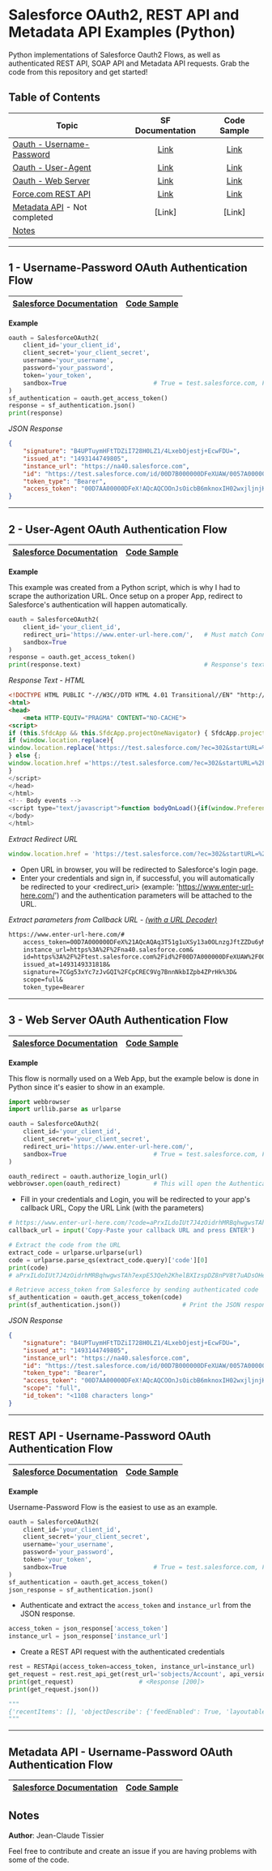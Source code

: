# Salesforce OAuth2, REST API and Metadata API Examples (Python)

Python implementations of Salesforce Oauth2 Flows, as well as authenticated REST API, SOAP API and Metadata API requests. Grab the code from this repository and get started!


## Table of Contents
| Topic                         | SF Documentation | Code Sample |
| ------------------------------|:----------------:|:-----------:|
| [Oauth - Username-Password](https://github.com/jctissier/Salesforce-Oauth2-REST-SOAP-API-Python-Examples/blob/master/README.md#1---username-password-oauth-authentication-flow)     | [Link](https://developer.salesforce.com/docs/atlas.en-us.api_rest.meta/api_rest/intro_understanding_username_password_oauth_flow.htm)           | [Link](https://github.com/jctissier/Salesforce-Oauth2-REST-SOAP-API-Python-Examples/blob/master/Oauth2-Flow/salesforce_username_password_flow.py)  |
| [Oauth - User-Agent](https://github.com/jctissier/Salesforce-Oauth2-REST-SOAP-API-Python-Examples/blob/master/README.md#2---user-agent-oauth-authentication-flow)     | [Link](https://developer.salesforce.com/docs/atlas.en-us.api_rest.meta/api_rest/intro_understanding_user_agent_oauth_flow.htm)           | [Link](https://github.com/jctissier/Salesforce-Oauth2-REST-SOAP-API-Python-Examples/blob/master/Oauth2-Flow/salesforce_user_agent_flow.py)  |
| [Oauth - Web Server](https://github.com/jctissier/Salesforce-Oauth2-REST-SOAP-API-Python-Examples/blob/master/README.md#3---web-server-oauth-authentication-flow)     | [Link](https://developer.salesforce.com/docs/atlas.en-us.api_rest.meta/api_rest/intro_understanding_web_server_oauth_flow.htm)           | [Link](https://github.com/jctissier/Salesforce-Oauth2-REST-SOAP-API-Python-Examples/blob/master/Oauth2-Flow/salesforce_web_server_flow.py)  |
| [Force.com REST API](https://github.com/jctissier/Salesforce-Oauth2-REST-SOAP-API-Python-Examples#rest-api-using-the-username-password-oauth-authentication-flow)                      | [Link](https://developer.salesforce.com/docs/atlas.en-us.api_rest.meta/api_rest/intro_what_is_rest_api.htm)           | [Link](https://github.com/jctissier/Salesforce-Oauth2-REST-SOAP-API-Python-Examples/blob/master/REST-API/rest_api.py)  |
| [Metadata API](https://github.com/jctissier/Salesforce-Oauth2-REST-SOAP-API-Python-Examples/blob/master/README.md#metadata-api---username-password-oauth-authentication-flow) - Not completed                      | [Link]           | [Link]  |
| [Notes](https://github.com/jctissier/Salesforce-Oauth2-REST-SOAP-API-Python-Examples/blob/master/README.md#notes)                

***

## 1 - Username-Password OAuth Authentication Flow
| [Salesforce Documentation](https://developer.salesforce.com/docs/atlas.en-us.api_rest.meta/api_rest/intro_understanding_username_password_oauth_flow.htm)                         | [Code Sample](https://github.com/jctissier/Salesforce-Oauth2-REST-SOAP-API-Python-Examples/blob/master/Oauth2-Flow/salesforce_username_password_flow.py) |
| ------------------------------|:-------------:|

**Example**
```Python
oauth = SalesforceOAuth2(
    client_id='your_client_id',
    client_secret='your_client_secret',
    username='your_username',
    password='your_password',
    token='your_token',
    sandbox=True                        # True = test.salesforce.com, False = login.salesforce.com
)
sf_authentication = oauth.get_access_token()
response = sf_authentication.json()
print(response)
```
*JSON Response*
```JSON
{
    "signature": "B4UPTuymHFtTDZiI728H0LZ1/4LxebOjestj+EcwFDU=",
    "issued_at": "1493144749805",
    "instance_url": "https://na40.salesforce.com",
    "id": "https://test.salesforce.com/id/00D7B000000DFeXUAW/0057A000001Zp0CQRD",
    "token_type": "Bearer",
    "access_token": "00D7AA00000DFeX!AQcAQCOOnJsOicbB6mknoxIH02wxjljnjKI739g1EoDBEOpQXomAV1iMG2EWGuU2gJ26o40ixi6jyD3AstyLgkiU29GNod2d"
}
```

***

## 2 - User-Agent OAuth Authentication Flow
| [Salesforce Documentation](https://developer.salesforce.com/docs/atlas.en-us.api_rest.meta/api_rest/intro_understanding_user_agent_oauth_flow.htm)                         | [Code Sample](https://github.com/jctissier/Salesforce-Oauth2-REST-SOAP-API-Python-Examples/blob/master/Oauth2-Flow/salesforce_user_agent_flow.py) |
| ------------------------------|:-------------:|

**Example**

This example was created from a Python script, which is why I had to scrape the authorization URL. Once setup on a proper App, redirect to Salesforce's authentication will happen automatically.

```Python
oauth = SalesforceOAuth2(
    client_id='your_client_id',
    redirect_uri='https://www.enter-url-here.com/',   # Must match Connected App's Callback URL
    sandbox=True
)
response = oauth.get_access_token()
print(response.text)                                  # Response's text content, find the Oauth2 URL
```
*Response Text - HTML*
```HTML
<!DOCTYPE HTML PUBLIC "-//W3C//DTD HTML 4.01 Transitional//EN" "http://www.w3.org/TR/html4/loose.dtd">
<html>
<head>
    <meta HTTP-EQUIV="PRAGMA" CONTENT="NO-CACHE">
<script>
if (this.SfdcApp && this.SfdcApp.projectOneNavigator) { SfdcApp.projectOneNavigator.handleRedirect(''https://test.salesforce.com/?ec=302&startURL=%2Fsetup%2Fsecur%2FRemoteAccessAuthorizationPage.apexp%3Fsource%3DCAAAAVunKc0dfaE8wSjAwMDAwMDAwMDA0AAAAzvLd_MBDrJdD85NeTpeBvyJvMu13glHu-8SVW8OQVZoQkVxSt-DVCbYGXkgb-HaElPfp89r4HoQgxLsRC1awHznfguj2J1oJF3JRBdT3R2qgxT3l9yYCkzGnbE5-sdugAbszvylp78uGqPEJGguDD8a10tk7tktDeH02k5NWmF4UX8NM1oIiR_heDIw8TNOYRbTFhnqmSugZEGMiRj6ao7BTl1lxCtoZFERLtdKciNqkC0fLuFXFW4BDcQwTBacXfNm2ScrVZDGeRrNeHQYfJnPDJG1prLKJDrNOIyMtBslcoyYnDuuqBR0ENCdp64Yh69o74fVJMgwEjyM3ugVFHASpZp0AaWAy0P9XA5VXhNTA7eXFp9jLUw89NKNs5xwpxJOZe66oypSSVNjFCETsK8qVTzPCkL4QgGKLAd3Pzf5kXYSGpCTT7sZohaFY7yAMzJAn7gU7jsiA2D68dl-rjMgIGydVuGFq_4LF-EW4Zg%253D%253D'); }  else 
if (window.location.replace){ 
window.location.replace('https://test.salesforce.com/?ec=302&startURL=%2Fsetup%2Fsecur%2FRemoteAccessAuthorizationPage.apexp%3Fsource%3DCAAAAVunKc0dfaE8wSjAwMDAwMDAwMDA0AAAAzvLd_MBDrJdD85NeTpeBvyJvMu13glHu-8SVW8OQVZoQkVxSt-DVCbYGXkgb-HaElPfp89r4HoQgxLsRC1awHznfguj2J1oJF3JRBdT3R2qgxT3l9yYCkzGnbE5-sdugAbszvylp78uGqPEJGguDD8a10tk7tktDeH02k5NWmF4UX8NM1oIiR_heDIw8TNOYRbTFhnqmSugZEGMiRj6ao7BTl1lxCtoZFERLtdKciNqkC0fLuFXFW4BDcQwTBacXfNm2ScrVZDGeRrNeHQYfJnPDJG1prLKJDrNOIyMtBslcoyYnDuuqBR0ENCdp64Yh69o74fVJMgwEjyM3ugVFHASpZp0AaWAy0P9XA5VXhNTA7eXFp9jLUw89NKNs5xwpxJOZe66oypSSVNjFCETsK8qVTzPCkL4QgGKLAd3Pzf5kXYSGpCTT7sZohaFY7yAMzJAn7gU7jsiA2D68dl-rjMgIGydVuGFq_4LF-EW4Zg%253D%253D');
} else {;
window.location.href ='https://test.salesforce.com/?ec=302&startURL=%2Fsetup%2Fsecur%2FRemoteAccessAuthorizationPage.apexp%3Fsource%3DCAAAAVunKc0dfaE8wSjAwMDAwMDAwMDA0AAAAzvLd_MBDrJdD85NeTpeBvyJvMu13glHu-8SVW8OQVZoQkVxSt-DVCbYGXkgb-HaElPfp89r4HoQgxLsRC1awHznfguj2J1oJF3JRBdT3R2qgxT3l9yYCkzGnbE5-sdugAbszvylp78uGqPEJGguDD8a10tk7tktDeH02k5NWmF4UX8NM1oIiR_heDIw8TNOYRbTFhnqmSugZEGMiRj6ao7BTl1lxCtoZFERLtdKciNqkC0fLuFXFW4BDcQwTBacXfNm2ScrVZDGeRrNeHQYfJnPDJG1prLKJDrNOIyMtBslcoyYnDuuqBR0ENCdp64Yh69o74fVJMgwEjyM3ugVFHASpZp0AaWAy0P9XA5VXhNTA7eXFp9jLUw89NKNs5xwpxJOZe66oypSSVNjFCETsK8qVTzPCkL4QgGKLAd3Pzf5kXYSGpCTT7sZohaFY7yAMzJAn7gU7jsiA2D68dl-rjMgIGydVuGFq_4LF-EW4Zg%253D%253D';
} 
</script>
</head>
</html>
<!-- Body events -->
<script type="text/javascript">function bodyOnLoad(){if(window.PreferenceBits){window.PreferenceBits.prototype.csrfToken="null";};}function bodyOnBeforeUnload(){}function bodyOnFocus(){}function bodyOnUnload(){}</script>		
</body>
</html>
```
*Extract Redirect URL*
```Javascript
window.location.href = 'https://test.salesforce.com/?ec=302&startURL=%2Fsetup%2Fsecur%2FRemoteAccessAuthorizationPage.apexp%3Fsource%3DCAAAAVunKc0dfaE8wSjAwMDAwMDAwMDA0AAAAzvLd_MBDrJdD85NeTpeBvyJvMu13glHu-8SVW8OQVZoQkVxSt-DVCbYGXkgb-HaElPfp89r4HoQgxLsRC1awHznfguj2J1oJF3JRBdT3R2qgxT3l9yYCkzGnbE5-sdugAbszvylp78uGqPEJGguDD8a10tk7tktDeH02k5NWmF4UX8NM1oIiR_heDIw8TNOYRbTFhnqmSugZEGMiRj6ao7BTl1lxCtoZFERLtdKciNqkC0fLuFXFW4BDcQwTBacXfNm2ScrVZDGeRrNeHQYfJnPDJG1prLKJDrNOIyMtBslcoyYnDuuqBR0ENCdp64Yh69o74fVJMgwEjyM3ugVFHASpZp0AaWAy0P9XA5VXhNTA7eXFp9jLUw89NKNs5xwpxJOZe66oypSSVNjFCETsK8qVTzPCkL4QgGKLAd3Pzf5kXYSGpCTT7sZohaFY7yAMzJAn7gU7jsiA2D68dl-rjMgIGydVuGFq_4LF-EW4Zg%253D%253D';
```
* Open URL in browser, you will be redirected to Salesforce's login page. 
* Enter your credentials and sign in, if successful, you will automatically be redirected to your <redirect_uri> (example: 'https://www.enter-url-here.com/') and the authentication parameters will be attached to the URL.

*Extract parameters from Callback URL - [(with a URL Decoder)](http://meyerweb.com/eric/tools/dencoder/)*
```Markdown
https://www.enter-url-here.com/#
    access_token=00D7A000000DFeX%21AQcAQAq3T51g1uXSy13a0OLnzgJftZZDu6yMeYycS_Tgcb4r_m9Pl.0ttCVQjEfBRGk3xaDDPjCX3EMwozIDiTW4Ug9siU0z&
    instance_url=https%3A%2F%2Fna40.salesforce.com&
    id=https%3A%2F%2Ftest.salesforce.com%2Fid%2F00D7A000000DFeXUAW%2F0057A000001XZo7QAG&
    issued_at=1493149331818&
    signature=7CGg53xYc7zJvGQI%2FCpCREC9Vg7BnnNkbIZpb4ZPrHk%3D&
    scope=full&
    token_type=Bearer
```

***

## 3 - Web Server OAuth Authentication Flow
| [Salesforce Documentation](https://developer.salesforce.com/docs/atlas.en-us.api_rest.meta/api_rest/intro_understanding_web_server_oauth_flow.htm)                         | [Code Sample](https://github.com/jctissier/Salesforce-Oauth2-REST-SOAP-API-Python-Examples/blob/master/Oauth2-Flow/salesforce_web_server_flow.py) |
| ------------------------------|:-------------:|

**Example**

This flow is normally used on a Web App, but the example below is done in Python since it's easier to show in an example.

```Python
import webbrowser                           
import urllib.parse as urlparse

oauth = SalesforceOAuth2(
    client_id='your_client_id',
    client_secret='your_client_secret',
    redirect_uri='https://www.enter-url-here.com/',
    sandbox=True                        # True = test.salesforce.com, False = login.salesforce.com
)

oauth_redirect = oauth.authorize_login_url()
webbrowser.open(oauth_redirect)         # This will open the Authentication Salesforce Login page
```
* Fill in your credentials and Login, you will be redirected to your app's callback URL, Copy the URL Link (with the parameters)
```Python
# https://www.enter-url-here.com/?code=aPrxILdoIUt7J4zOidrhMRBqhwgwsTAh7expE53Qeh2KhelBXIzspDZ8nPV8t7uADsOHeWXz5g%3D%3D
callback_url = input('Copy-Paste your callback URL and press ENTER')

# Extract the code from the URL
extract_code = urlparse.urlparse(url)
code = urlparse.parse_qs(extract_code.query)['code'][0]
print(code)
# aPrxILdoIUt7J4zOidrhMRBqhwgwsTAh7expE53Qeh2KhelBXIzspDZ8nPV8t7uADsOHeWXz5g==

# Retrieve access_token from Salesforce by sending authenticated code
sf_authentication = oauth.get_access_token(code)
print(sf_authentication.json())                 # Print the JSON response
```
*JSON Response*
```JSON
{
    "signature": "B4UPTuymHFtTDZiI728H0LZ1/4LxebOjestj+EcwFDU=",
    "issued_at": "1493144749805",
    "instance_url": "https://na40.salesforce.com",
    "id": "https://test.salesforce.com/id/00D7B000000DFeXUAW/0057A000001Zp0CQRD",
    "token_type": "Bearer",
    "access_token": "00D7AA00000DFeX!AQcAQCOOnJsOicbB6mknoxIH02wxjljnjKI739g1EoDBEOpQXomAV1iMG2EWGuU2gJ26o40ixi6jyD3AstyLgkiU29GNod2d",
    "scope": "full",
    "id_token": "<1108 characters long>"
}
```

***

## REST API - Username-Password OAuth Authentication Flow
| [Salesforce Documentation](https://developer.salesforce.com/docs/atlas.en-us.api_rest.meta/api_rest/intro_what_is_rest_api.htm)                         | [Code Sample](https://github.com/jctissier/Salesforce-Oauth2-REST-SOAP-API-Python-Examples/blob/master/Salesforce-APIs/REST_Api.py) |
| ------------------------------|:-------------:|

**Example**

Username-Password Flow is the easiest to use as an example. 

```Python
oauth = SalesforceOAuth2(
    client_id='your_client_id',
    client_secret='your_client_secret',
    username='your_username',
    password='your_password',
    token='your_token',
    sandbox=True                        # True = test.salesforce.com, False = login.salesforce.com
)
sf_authentication = oauth.get_access_token()
json_response = sf_authentication.json()
```
* Authenticate and extract the ```access_token``` and ```instance_url``` from the JSON response.
```Python
access_token = json_response['access_token']
instance_url = json_response['instance_url']
```
* Create a REST API request with the authenticated credentials
```Python
rest = RESTApi(access_token=access_token, instance_url=instance_url)
get_request = rest.rest_api_get(rest_url='sobjects/Account', api_version='39.0')    # full url = instance_url/services/data/v39.0/sobjects/Account
print(get_request)                  # <Response [200]>
print(get_request.json())

"""
{'recentItems': [], 'objectDescribe': {'feedEnabled': True, 'layoutable': True, 'replicateable': True, 'deprecatedAndHidden': False, 'updateable': True, 'mergeable': True, 'activateable': False, 'name': 'Account', 'searchable': True, 'queryable': True, 'undeletable': True, 'retrieveable': True, 'deletable': True, 'mruEnabled': True, 'isSubtype': False, 'customSetting': False, 'label': 'Account', 'triggerable': True, 'hasSubtypes': False, 'custom': False, 'urls': {'listviews': '/services/data/v39.0/sobjects/Account/listviews', 'compactLayouts': '/services/data/v39.0/sobjects/Account/describe/compactLayouts', 'defaultValues': '/services/data/v39.0/sobjects/Account/defaultValues?recordTypeId&fields', 'quickActions': '/services/data/v39.0/sobjects/Account/quickActions', 'rowTemplate': '/services/data/v39.0/sobjects/Account/{ID}', 'layouts': '/services/data/v39.0/sobjects/Account/describe/layouts', 'sobject': '/services/data/v39.0/sobjects/Account', 'describe': '/services/data/v39.0/sobjects/Account/describe', 'approvalLayouts': '/services/data/v39.0/sobjects/Account/describe/approvalLayouts'}, 'keyPrefix': '001', 'labelPlural': 'Accounts', 'createable': True}}
"""
```

***

## Metadata API - Username-Password OAuth Authentication Flow
| [Salesforce Documentation](https://developer.salesforce.com/docs/atlas.en-us.api_meta.meta/api_meta/file_based.htm)                         | [Code Sample](https://github.com/jctissier/Salesforce-Oauth2-REST-SOAP-API-Python-Examples/blob/master/Salesforce-APIs/Metadata_Api.py) |
| ------------------------------|:-------------:|

## Notes
**Author**: Jean-Claude Tissier

Feel free to contribute and create an issue if you are having problems with some of the code.

